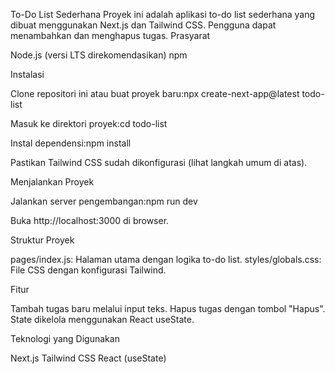 To-Do List Sederhana
Proyek ini adalah aplikasi to-do list sederhana yang dibuat menggunakan Next.js dan Tailwind CSS. Pengguna dapat menambahkan dan menghapus tugas.
Prasyarat

Node.js (versi LTS direkomendasikan)
npm

Instalasi

Clone repositori ini atau buat proyek baru:npx create-next-app@latest todo-list

Masuk ke direktori proyek:cd todo-list

Instal dependensi:npm install

Pastikan Tailwind CSS sudah dikonfigurasi (lihat langkah umum di atas).

Menjalankan Proyek

Jalankan server pengembangan:npm run dev

Buka http://localhost:3000 di browser.

Struktur Proyek

pages/index.js: Halaman utama dengan logika to-do list.
styles/globals.css: File CSS dengan konfigurasi Tailwind.

Fitur

Tambah tugas baru melalui input teks.
Hapus tugas dengan tombol "Hapus".
State dikelola menggunakan React useState.

Teknologi yang Digunakan

Next.js
Tailwind CSS
React (useState)
